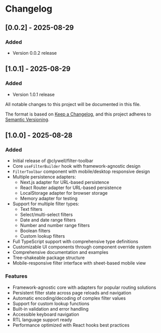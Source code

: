 # Changelog

## [0.0.2] - 2025-08-29

### Added
- Version 0.0.2 release


## [1.0.1] - 2025-08-29

### Added
- Version 1.0.1 release


All notable changes to this project will be documented in this file.

The format is based on [Keep a Changelog](https://keepachangelog.com/en/1.0.0/),
and this project adheres to [Semantic Versioning](https://semver.org/spec/v2.0.0.html).

## [1.0.0] - 2025-08-28

### Added
- Initial release of @clywell/filter-toolbar
- Core `useFilterBuilder` hook with framework-agnostic design
- `FilterToolbar` component with mobile/desktop responsive design
- Multiple persistence adapters:
  - Next.js adapter for URL-based persistence
  - React Router adapter for URL-based persistence
  - LocalStorage adapter for browser storage
  - Memory adapter for testing
- Support for multiple filter types:
  - Text filters
  - Select/multi-select filters
  - Date and date range filters
  - Number and number range filters
  - Boolean filters
  - Custom lookup filters
- Full TypeScript support with comprehensive type definitions
- Customizable UI components through component override system
- Comprehensive documentation and examples
- Tree-shakeable package structure
- Mobile-responsive filter interface with sheet-based mobile view

### Features
- Framework-agnostic core with adapters for popular routing solutions
- Persistent filter state across page reloads and navigation
- Automatic encoding/decoding of complex filter values
- Support for custom lookup functions
- Built-in validation and error handling
- Accessible keyboard navigation
- RTL language support ready
- Performance optimized with React hooks best practices